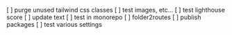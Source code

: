 [ ] purge unused tailwind css classes
[ ] test images, etc...
[ ] test lighthouse score
[ ] update text
[ ] test in monorepo
[ ] folder2routes
[ ] publish packages
[ ] test various settings
